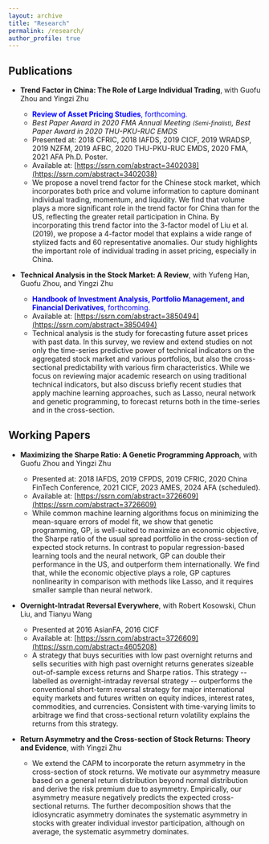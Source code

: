 ```yaml
---
layout: archive
title: "Research"
permalink: /research/
author_profile: true
---
```




Publications
------

+ **Trend Factor in China: The Role of Large Individual Trading**, with Guofu Zhou and Yingzi Zhu
  + **<font color="blue">Review of Asset Pricing Studies</font>**<font color="blue">, forthcoming.</font>
  + *Best Paper Award in 2020 FMA Annual Meeting <small>(Semi-finalist)</small>, Best Paper Award in 2020 THU-PKU-RUC EMDS*
  + Presented at: 2018 CFRIC, 2018 IAFDS, 2019 CICF, 2019 WRADSP, 2019 NZFM, 2019 AFBC, 2020 THU-PKU-RUC EMDS, 2020 FMA, 2021 AFA Ph.D. Poster.
  + Available at: [https://ssrn.com/abstract=3402038](https://ssrn.com/abstract=3402038)
  + We propose a novel trend factor for the Chinese stock market, which incorporates both price and volume information to capture dominant individual trading, momentum, and liquidity. We find that volume plays a more significant role in the trend factor for China than for the US, reflecting the greater retail participation in China. By incorporating this trend factor into the 3-factor model of Liu et al. (2019), we propose a 4-factor model that explains a wide range of stylized facts and 60 representative anomalies. Our study highlights the important role of individual trading in asset pricing, especially in China.
  <!---
  seminars at Gothenburg University, Lund University, Southwestern University of Finance and Economics, Stockholm University, Tsinghua University, University of Cincinnati, UIUC, and Washington University in St. Louis;
  -->

+ **Technical Analysis in the Stock Market: A Review**, with Yufeng Han, Guofu Zhou, and Yingzi Zhu
  + **<font color="blue">Handbook of Investment Analysis, Portfolio Management, and Financial Derivatives</font>**<font color="blue">, forthcoming.</font>
  + Available at: [https://ssrn.com/abstract=3850494](https://ssrn.com/abstract=3850494)
  + Technical analysis is the study for forecasting future asset prices with past data. In this survey, we review and extend studies on not only the time-series predictive power of technical indicators on the aggregated stock market and various portfolios, but also the cross-sectional predictability with various firm characteristics. While we focus on reviewing major academic research on using traditional technical indicators, but also discuss briefly recent studies that apply machine learning approaches, such as Lasso, neural network and genetic programming, to forecast returns both in the time-series and in the cross-section.


Working Papers
------


+ **Maximizing the Sharpe Ratio: A Genetic Programming Approach**, with Guofu Zhou and Yingzi Zhu 
  + Presented at:  2018 IAFDS, 2019 CFPDS, 2019 CFRIC, 2020 China FinTech Conference, 2021 CICF, 2023 AMES, 2024 AFA (scheduled).
  + Available at: [https://ssrn.com/abstract=3726609](https://ssrn.com/abstract=3726609)
  + While common machine learning algorithms focus on minimizing the mean-square errors of model fit, 
  we show that genetic programming, GP, is well-suited to maximize an economic objective, the Sharpe ratio of 
  the usual spread portfolio in the cross-section of expected stock returns. In contrast to popular regression-based 
  learning tools and the neural network, GP can double their performance in the US, and outperform them internationally. 
  We find that, while the economic objective plays a role, GP captures nonlinearity in comparison with methods like Lasso, 
  and it requires smaller sample than neural network.
  <!---
  seminars in London Business School, Sichuan University, Tsinghua University, Washington University in St. Louis, and Zhejiang University;
  -->

+ **Overnight-Intradat Reversal Everywhere**, with Robert Kosowski, Chun Liu, and Tianyu Wang
  + Presented at 2016 AsianFA, 2016 CICF
  + Available at: [https://ssrn.com/abstract=3726609](https://ssrn.com/abstract=4605208)
  + A strategy that buys securities with low past overnight returns and sells securities with high 
  past overnight returns generates sizeable out-of-sample excess returns and Sharpe ratios. 
  This strategy -- labelled as overnight-intraday reversal strategy -- outperforms the conventional
  short-term reversal strategy for major international equity markets and futures written on equity indices, 
  interest rates, commodities, and currencies. Consistent with time-varying limits to arbitrage we find that 
  cross-sectional return volatility explains the returns from this strategy.

  
+ **Return Asymmetry and the Cross-section of Stock Returns: Theory and Evidence**, with Yingzi Zhu
  + We extend the CAPM to incorporate the return asymmetry in the cross-section of stock returns. We
motivate our asymmetry measure based on a general return distribution beyond normal distribution and
derive the risk premium due to asymmetry. Empirically, our asymmetry measure negatively predicts the
expected cross-sectional returns. The further decomposition shows that the idiosyncratic asymmetry
dominates the systematic asymmetry in stocks with greater individual investor participation, although on
average, the systematic asymmetry dominates. 



<!---
Work in Progress
-----
+ **Choosing Factors: Explanatory Power vs Model Parsimony**
  + We examine which factor collection, in the model space spanned by existing factors, performs best in terms of the balance between explanatory power and model parsimony. Taking the union of the factors in the recent notable models, our comparison of 512 models shows that Liu, Zhou, and Zhu’s (2020) four factor model achieves the greatest explanatory power measured by the Sharpe ratio among all those satisfying model parsimony condition. Moreover, this model exhibits greater ability in explaining various test assets, and it also earns persistent premium.
-->


<!---
+ **Overnight-intraday Reversal in China**, (in Chinese) with Ronghua Qu and Tianyu Wang
  + We find a significant overnight-intraday reversal effect in the Chinese A share stock market, i.e., the
stocks with lower (higher) overnight returns will on average earn higher (lower) future intraday returns.
This overnight-intraday reversal effect substantially outperforms the traditional reversal effect by earning
a much higher daily return of 1.12% and a greater annualized Sharpe ratio up to 18.02. Moreover, this
effect increases with the stock illiquidity, the short-sale constraint, and individual ownership, indicating
that the illiquidity premium and investor sentiment are the two driving forces behind this reversal effect.
-->

<!---
  + In this paper, we examine the effect.
  + Download [here](https://yangliu-finance.github.io/files/WorkingPaper.pdf)
-->

